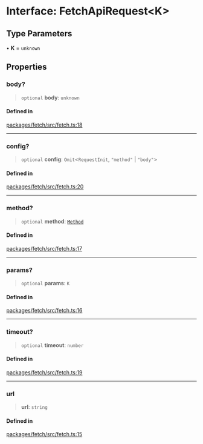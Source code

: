 # Interface: FetchApiRequest\<K\>

## Type Parameters

• **K** = `unknown`

## Properties

### body?

> `optional` **body**: `unknown`

#### Defined in

[packages/fetch/src/fetch.ts:18](https://github.com/mbti-nf-team/frontend-libraries/blob/808e2257613043e0b3668dbe433b6914a17272db/packages/fetch/src/fetch.ts#L18)

***

### config?

> `optional` **config**: `Omit`\<`RequestInit`, `"method"` \| `"body"`\>

#### Defined in

[packages/fetch/src/fetch.ts:20](https://github.com/mbti-nf-team/frontend-libraries/blob/808e2257613043e0b3668dbe433b6914a17272db/packages/fetch/src/fetch.ts#L20)

***

### method?

> `optional` **method**: [`Method`](../type-aliases/Method.md)

#### Defined in

[packages/fetch/src/fetch.ts:17](https://github.com/mbti-nf-team/frontend-libraries/blob/808e2257613043e0b3668dbe433b6914a17272db/packages/fetch/src/fetch.ts#L17)

***

### params?

> `optional` **params**: `K`

#### Defined in

[packages/fetch/src/fetch.ts:16](https://github.com/mbti-nf-team/frontend-libraries/blob/808e2257613043e0b3668dbe433b6914a17272db/packages/fetch/src/fetch.ts#L16)

***

### timeout?

> `optional` **timeout**: `number`

#### Defined in

[packages/fetch/src/fetch.ts:19](https://github.com/mbti-nf-team/frontend-libraries/blob/808e2257613043e0b3668dbe433b6914a17272db/packages/fetch/src/fetch.ts#L19)

***

### url

> **url**: `string`

#### Defined in

[packages/fetch/src/fetch.ts:15](https://github.com/mbti-nf-team/frontend-libraries/blob/808e2257613043e0b3668dbe433b6914a17272db/packages/fetch/src/fetch.ts#L15)
